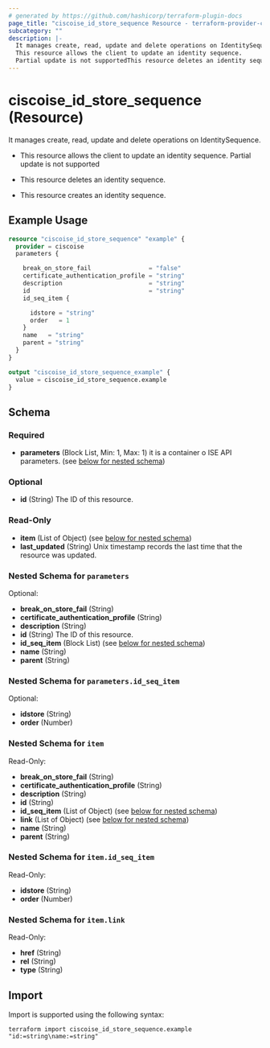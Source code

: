 ```yaml
---
# generated by https://github.com/hashicorp/terraform-plugin-docs
page_title: "ciscoise_id_store_sequence Resource - terraform-provider-ciscoise"
subcategory: ""
description: |-
  It manages create, read, update and delete operations on IdentitySequence.
  This resource allows the client to update an identity sequence.
  Partial update is not supportedThis resource deletes an identity sequence.This resource creates an identity sequence.
---
```


# ciscoise_id_store_sequence (Resource)

It manages create, read, update and delete operations on IdentitySequence.

- This resource allows the client to update an identity sequence.
Partial update is not supported

- This resource deletes an identity sequence.

- This resource creates an identity sequence.

## Example Usage

```terraform
resource "ciscoise_id_store_sequence" "example" {
  provider = ciscoise
  parameters {

    break_on_store_fail                = "false"
    certificate_authentication_profile = "string"
    description                        = "string"
    id                                 = "string"
    id_seq_item {

      idstore = "string"
      order   = 1
    }
    name   = "string"
    parent = "string"
  }
}

output "ciscoise_id_store_sequence_example" {
  value = ciscoise_id_store_sequence.example
}
```

<!-- schema generated by tfplugindocs -->
## Schema

### Required

- **parameters** (Block List, Min: 1, Max: 1) it is a container o ISE API parameters. (see [below for nested schema](#nestedblock--parameters))

### Optional

- **id** (String) The ID of this resource.

### Read-Only

- **item** (List of Object) (see [below for nested schema](#nestedatt--item))
- **last_updated** (String) Unix timestamp records the last time that the resource was updated.

<a id="nestedblock--parameters"></a>
### Nested Schema for `parameters`

Optional:

- **break_on_store_fail** (String)
- **certificate_authentication_profile** (String)
- **description** (String)
- **id** (String) The ID of this resource.
- **id_seq_item** (Block List) (see [below for nested schema](#nestedblock--parameters--id_seq_item))
- **name** (String)
- **parent** (String)

<a id="nestedblock--parameters--id_seq_item"></a>
### Nested Schema for `parameters.id_seq_item`

Optional:

- **idstore** (String)
- **order** (Number)



<a id="nestedatt--item"></a>
### Nested Schema for `item`

Read-Only:

- **break_on_store_fail** (String)
- **certificate_authentication_profile** (String)
- **description** (String)
- **id** (String)
- **id_seq_item** (List of Object) (see [below for nested schema](#nestedobjatt--item--id_seq_item))
- **link** (List of Object) (see [below for nested schema](#nestedobjatt--item--link))
- **name** (String)
- **parent** (String)

<a id="nestedobjatt--item--id_seq_item"></a>
### Nested Schema for `item.id_seq_item`

Read-Only:

- **idstore** (String)
- **order** (Number)


<a id="nestedobjatt--item--link"></a>
### Nested Schema for `item.link`

Read-Only:

- **href** (String)
- **rel** (String)
- **type** (String)

## Import

Import is supported using the following syntax:

```shell
terraform import ciscoise_id_store_sequence.example "id:=string\name:=string"
```
